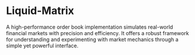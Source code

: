 # Liquid-Matrix
A high-performance order book implementation simulates real-world financial markets with precision and efficiency. It offers a robust framework for understanding and experimenting with market mechanics through a simple yet powerful interface.


